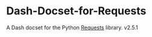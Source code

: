 # Dash-Docset-for-Requests
A Dash docset for the Python [Requests](http://docs.python-requests.org/en/latest/) library.
v2.5.1
